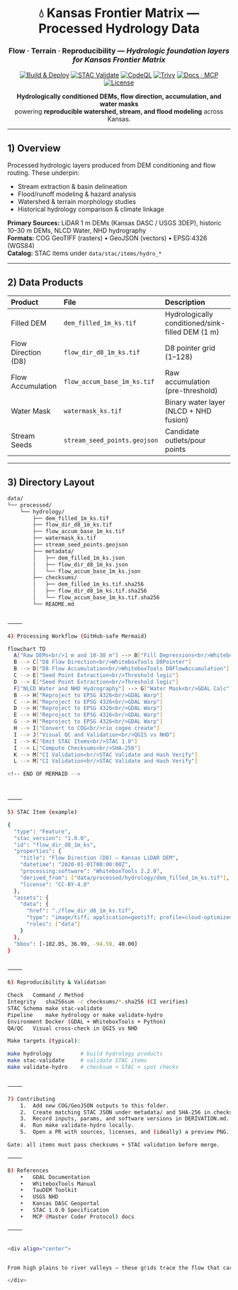 <div align="center">

# 💧 Kansas Frontier Matrix — Processed Hydrology Data  
### **Flow · Terrain · Reproducibility** — *Hydrologic foundation layers for Kansas Frontier Matrix*

[![Build & Deploy](https://img.shields.io/github/actions/workflow/status/bartytime4life/Kansas-Frontier-Matrix/site.yml?label=Build%20%26%20Deploy)](../../../.github/workflows/site.yml)
[![STAC Validate](https://img.shields.io/github/actions/workflow/status/bartytime4life/Kansas-Frontier-Matrix/stac-validate.yml?label=STAC%20Validate)](../../../.github/workflows/stac-validate.yml)
[![CodeQL](https://img.shields.io/github/actions/workflow/status/bartytime4life/Kansas-Frontier-Matrix/codeql.yml?label=CodeQL)](../../../.github/workflows/codeql.yml)
[![Trivy](https://img.shields.io/github/actions/workflow/status/bartytime4life/Kansas-Frontier-Matrix/trivy.yml?label=Trivy)](../../../.github/workflows/trivy.yml)
[![Docs · MCP](https://img.shields.io/badge/Docs-MCP-6f42c1)](../../../docs/)
[![License](https://img.shields.io/badge/license-MIT%20%7C%20CC--BY--4.0-blue)](../../../LICENSE)

**Hydrologically conditioned DEMs, flow direction, accumulation, and water masks**  
powering **reproducible watershed, stream, and flood modeling** across Kansas.

</div>

---

## 1) Overview

Processed hydrologic layers produced from DEM conditioning and flow routing. These underpin:

- Stream extraction & basin delineation  
- Flood/runoff modeling & hazard analysis  
- Watershed & terrain morphology studies  
- Historical hydrology comparison & climate linkage

**Primary Sources:** LiDAR 1 m DEMs (Kansas DASC / USGS 3DEP), historic 10–30 m DEMs, NLCD Water, NHD hydrography  
**Formats:** COG GeoTIFF (rasters) • GeoJSON (vectors) • EPSG:4326 (WGS84)  
**Catalog:** STAC items under `data/stac/items/hydro_*`  

---

## 2) Data Products

| Product | File | Description | Source | Units | Format |
|:--|:--|:--|:--|:--|:--|
| Filled DEM | `dem_filled_1m_ks.tif` | Hydrologically conditioned/sink-filled DEM (1 m) | KS LiDAR / USGS 3DEP | m | COG GeoTIFF |
| Flow Direction (D8) | `flow_dir_d8_1m_ks.tif` | D8 pointer grid (1–128) | Derived (WhiteboxTools) | int | COG GeoTIFF |
| Flow Accumulation | `flow_accum_base_1m_ks.tif` | Raw accumulation (pre-threshold) | Derived (WhiteboxTools) | cells | COG GeoTIFF |
| Water Mask | `watermask_ks.tif` | Binary water layer (NLCD + NHD fusion) | USGS / DASC | binary | COG GeoTIFF |
| Stream Seeds | `stream_seed_points.geojson` | Candidate outlets/pour points | Derived | n/a | GeoJSON |

---

## 3) Directory Layout

```bash
data/
└── processed/
    └── hydrology/
        ├── dem_filled_1m_ks.tif
        ├── flow_dir_d8_1m_ks.tif
        ├── flow_accum_base_1m_ks.tif
        ├── watermask_ks.tif
        ├── stream_seed_points.geojson
        ├── metadata/
        │   ├── dem_filled_1m_ks.json
        │   ├── flow_dir_d8_1m_ks.json
        │   └── flow_accum_base_1m_ks.json
        ├── checksums/
        │   ├── dem_filled_1m_ks.tif.sha256
        │   ├── flow_dir_d8_1m_ks.tif.sha256
        │   └── flow_accum_base_1m_ks.tif.sha256
        └── README.md


⸻

4) Processing Workflow (GitHub-safe Mermaid)

flowchart TD
  A["Raw DEMs<br/>1 m and 10-30 m"] --> B["Fill Depressions<br/>WhiteboxTools FillDepressions"]
  B --> C["D8 Flow Direction<br/>WhiteboxTools D8Pointer"]
  B --> D["D8 Flow Accumulation<br/>WhiteboxTools D8FlowAccumulation"]
  C --> E["Seed Point Extraction<br/>Threshold logic"]
  D --> E["Seed Point Extraction<br/>Threshold logic"]
  F["NLCD Water and NHD Hydrography"] --> G["Water Mask<br/>GDAL Calc"]
  B --> H["Reproject to EPSG 4326<br/>GDAL Warp"]
  C --> H["Reproject to EPSG 4326<br/>GDAL Warp"]
  D --> H["Reproject to EPSG 4326<br/>GDAL Warp"]
  E --> H["Reproject to EPSG 4326<br/>GDAL Warp"]
  G --> H["Reproject to EPSG 4326<br/>GDAL Warp"]
  H --> I["Convert to COG<br/>rio cogeo create"]
  I --> J["Visual QC and Validation<br/>QGIS vs NHD"]
  I --> K["Emit STAC Items<br/>STAC 1.0"]
  I --> L["Compute Checksums<br/>SHA-256"]
  K --> M["CI Validation<br/>STAC Validate and Hash Verify"]
  L --> M["CI Validation<br/>STAC Validate and Hash Verify"]

<!-- END OF MERMAID -->



⸻

5) STAC Item (example)

{
  "type": "Feature",
  "stac_version": "1.0.0",
  "id": "flow_dir_d8_1m_ks",
  "properties": {
    "title": "Flow Direction (D8) – Kansas LiDAR DEM",
    "datetime": "2020-01-01T00:00:00Z",
    "processing:software": "WhiteboxTools 2.2.0",
    "derived_from": ["data/processed/hydrology/dem_filled_1m_ks.tif"],
    "license": "CC-BY-4.0"
  },
  "assets": {
    "data": {
      "href": "./flow_dir_d8_1m_ks.tif",
      "type": "image/tiff; application=geotiff; profile=cloud-optimized",
      "roles": ["data"]
    }
  },
  "bbox": [-102.05, 36.99, -94.59, 40.00]
}


⸻

6) Reproducibility & Validation

Check	Command / Method
Integrity	sha256sum -c checksums/*.sha256 (CI verifies)
STAC Schema	make stac-validate
Pipeline	make hydrology or make validate-hydro
Environment	Docker (GDAL + WhiteboxTools + Python)
QA/QC	Visual cross-check in QGIS vs NHD

Make targets (typical):

make hydrology         # build hydrology products
make stac-validate     # validate STAC items
make validate-hydro    # checksum + STAC + spot checks


⸻

7) Contributing
	1.	Add new COG/GeoJSON outputs to this folder.
	2.	Create matching STAC JSON under metadata/ and SHA-256 in checksums/.
	3.	Record inputs, params, and software versions in DERIVATION.md.
	4.	Run make validate-hydro locally.
	5.	Open a PR with sources, licenses, and (ideally) a preview PNG.

Gate: all items must pass checksums + STAC validation before merge.

⸻

8) References
	•	GDAL Documentation
	•	WhiteboxTools Manual
	•	TauDEM Toolkit
	•	USGS NHD
	•	Kansas DASC Geoportal
	•	STAC 1.0.0 Specification
	•	MCP (Master Coder Protocol) docs

⸻


<div align="center">


From high plains to river valleys — these grids trace the flow that carved Kansas’s landscape.

</div>
```
